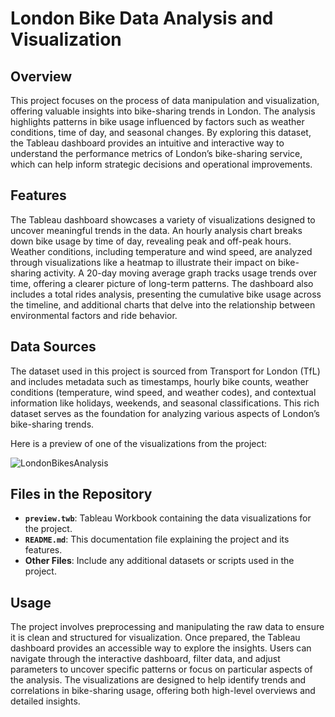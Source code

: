 # London Bike Data Analysis and Visualization

## Overview
This project focuses on the process of data manipulation and visualization, offering valuable insights into bike-sharing trends in London. The analysis highlights patterns in bike usage influenced by factors such as weather conditions, time of day, and seasonal changes. By exploring this dataset, the Tableau dashboard provides an intuitive and interactive way to understand the performance metrics of London’s bike-sharing service, which can help inform strategic decisions and operational improvements.

## Features
The Tableau dashboard showcases a variety of visualizations designed to uncover meaningful trends in the data. An hourly analysis chart breaks down bike usage by time of day, revealing peak and off-peak hours. Weather conditions, including temperature and wind speed, are analyzed through visualizations like a heatmap to illustrate their impact on bike-sharing activity. A 20-day moving average graph tracks usage trends over time, offering a clearer picture of long-term patterns. The dashboard also includes a total rides analysis, presenting the cumulative bike usage across the timeline, and additional charts that delve into the relationship between environmental factors and ride behavior.

## Data Sources
The dataset used in this project is sourced from Transport for London (TfL) and includes metadata such as timestamps, hourly bike counts, weather conditions (temperature, wind speed, and weather codes), and contextual information like holidays, weekends, and seasonal classifications. This rich dataset serves as the foundation for analyzing various aspects of London’s bike-sharing trends.

Here is a preview of one of the visualizations from the project:

![LondonBikesAnalysis](Dashboard.twb)

## Files in the Repository
- **`preview.twb`**: Tableau Workbook containing the data visualizations for the project.
- **`README.md`**: This documentation file explaining the project and its features.
- **Other Files**: Include any additional datasets or scripts used in the project.

## Usage
The project involves preprocessing and manipulating the raw data to ensure it is clean and structured for visualization. Once prepared, the Tableau dashboard provides an accessible way to explore the insights. Users can navigate through the interactive dashboard, filter data, and adjust parameters to uncover specific patterns or focus on particular aspects of the analysis. The visualizations are designed to help identify trends and correlations in bike-sharing usage, offering both high-level overviews and detailed insights.

